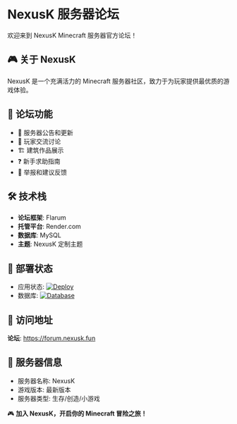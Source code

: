 # NexusK 服务器论坛

欢迎来到 NexusK Minecraft 服务器官方论坛！

## 🎮 关于 NexusK
NexusK 是一个充满活力的 Minecraft 服务器社区，致力于为玩家提供最优质的游戏体验。

## 🌟 论坛功能
- 📢 服务器公告和更新
- 💬 玩家交流讨论
- 🏗️ 建筑作品展示
- ❓ 新手求助指南
- 🚨 举报和建议反馈

## 🛠️ 技术栈
- **论坛框架**: Flarum
- **托管平台**: Render.com
- **数据库**: MySQL
- **主题**: NexusK 定制主题

## 🚀 部署状态
- 应用状态: [![Deploy](https://img.shields.io/badge/deploy-success-brightgreen)](https://nexusk-forum.onrender.com)
- 数据库: [![Database](https://img.shields.io/badge/database-online-brightgreen)](https://nexusk-forum.onrender.com)

## 📱 访问地址
**论坛**: https://forum.nexusk.fun

## 🎯 服务器信息
- 服务器名称: NexusK
- 游戏版本: 最新版本
- 服务器类型: 生存/创造/小游戏

🎮 **加入 NexusK，开启你的 Minecraft 冒险之旅！**